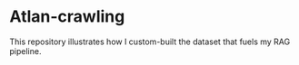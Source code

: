 # Atlan-crawling
This repository illustrates how I custom-built the dataset that fuels my RAG pipeline.
